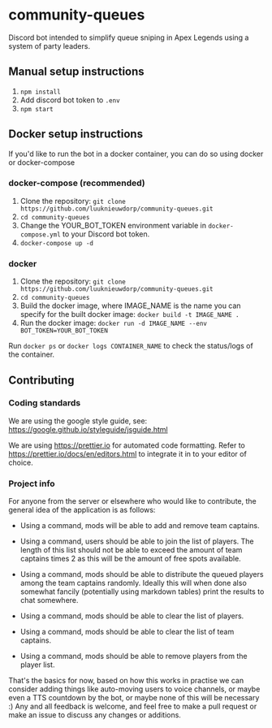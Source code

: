 # community-queues

Discord bot intended to simplify queue sniping in Apex Legends using a system of party leaders.

## Manual setup instructions

1. `npm install`
2. Add discord bot token to `.env`
3. `npm start`

## Docker setup instructions
If you'd like to run the bot in a docker container, you can do so using docker or docker-compose

### docker-compose (recommended)
1. Clone the repository: `git clone https://github.com/luuknieuwdorp/community-queues.git`
2. `cd community-queues`
3. Change the YOUR_BOT_TOKEN environment variable in `docker-compose.yml` to your Discord bot token.
4. `docker-compose up -d`

### docker
1. Clone the repository: `git clone https://github.com/luuknieuwdorp/community-queues.git`
2. `cd community-queues`
3. Build the docker image, where IMAGE_NAME is the name you can specify for the built docker image: `docker build -t IMAGE_NAME .`
4. Run the docker image: `docker run -d IMAGE_NAME --env BOT_TOKEN=YOUR_BOT_TOKEN`

Run `docker ps` or `docker logs CONTAINER_NAME` to check the status/logs of the container.

## Contributing

### Coding standards

We are using the google style guide, see: https://google.github.io/styleguide/jsguide.html

We are using https://prettier.io for automated code formatting. Refer to https://prettier.io/docs/en/editors.html to integrate it in to your editor of choice.

### Project info

For anyone from the server or elsewhere who would like to contribute, the general idea of the application is as follows:

- Using a command, mods will be able to add and remove team captains.

- Using a command, users should be able to join the list of players. The length of this list should not be able to exceed the amount of team captains times 2 as this will be the amount of free spots available.

- Using a command, mods should be able to distribute the queued players among the team captains randomly. Ideally this will when done also somewhat fancily (potentially using markdown tables) print the results to chat somewhere.

- Using a command, mods should be able to clear the list of players.

- Using a command, mods should be able to clear the list of team captains.

- Using a command, mods should be able to remove players from the player list.

That's the basics for now, based on how this works in practise we can consider adding things like auto-moving users to voice channels, or maybe even a TTS countdown by the bot, or maybe none of this will be necessary :)
Any and all feedback is welcome, and feel free to make a pull request or make an issue to discuss any changes or additions.
